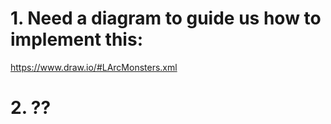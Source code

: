 # 1. Need a diagram to guide us how to implement this:

https://www.draw.io/#LArcMonsters.xml

# 2. ??
